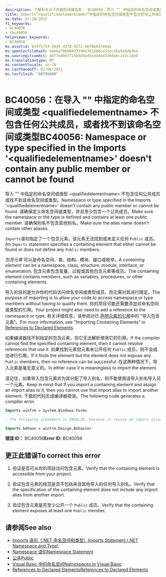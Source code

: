 ```yaml
---
description: 了解有关以下内容的详细信息： BC40056：导入 "" 中指定的命名空间或类型 <qualifiedelementname> 不包含任何公共成员或找不到
title: Imports“<qualifiedelementname>”中指定的命名空间或类型不包含任何公共成员，或者找不到该命名空间或类型
ms.date: 07/20/2015
f1_keywords:
- bc40056
- vbc40056
helpviewer_keywords:
- BC40056
ms.assetid: b59f5754-444f-4378-9272-9678b437e84a
ms.openlocfilehash: e98ba70660823196e763300cd33ec1ba9a9db3b4
ms.sourcegitcommit: ddf7edb67715a5b9a45e3dd44536dabc153c1de0
ms.translationtype: MT
ms.contentlocale: zh-CN
ms.lasthandoff: 02/06/2021
ms.locfileid: "99795698"
---
```

# <a name="bc40056-namespace-or-type-specified-in-the-imports-qualifiedelementname-doesnt-contain-any-public-member-or-cannot-be-found"></a><span data-ttu-id="7049b-103">BC40056：在导入 "" 中指定的命名空间或类型 \<qualifiedelementname> 不包含任何公共成员，或者找不到该命名空间或类型</span><span class="sxs-lookup"><span data-stu-id="7049b-103">BC40056: Namespace or type specified in the Imports '\<qualifiedelementname>' doesn't contain any public member or cannot be found</span></span>

<span data-ttu-id="7049b-104">导入 "" 中指定的命名空间或类型 \<qualifiedelementname> 不包含任何公共成员或找不到该命名空间或类型。</span><span class="sxs-lookup"><span data-stu-id="7049b-104">Namespace or type specified in the Imports '\<qualifiedelementname>' doesn't contain any public member or cannot be found.</span></span> <span data-ttu-id="7049b-105">请确保定义命名空间或类型，并且至少包含一个公共成员。</span><span class="sxs-lookup"><span data-stu-id="7049b-105">Make sure the namespace or the type is defined and contains at least one public member.</span></span> <span data-ttu-id="7049b-106">请确保别名不包含其他别名。</span><span class="sxs-lookup"><span data-stu-id="7049b-106">Make sure the alias name doesn't contain other aliases.</span></span>

<span data-ttu-id="7049b-107">`Imports`语句指定了一个包含元素，该元素无法找到或未定义任何 `Public` 成员。</span><span class="sxs-lookup"><span data-stu-id="7049b-107">An `Imports` statement specifies a containing element that either cannot be found or does not define any `Public` members.</span></span>

<span data-ttu-id="7049b-108">*包含元素* 可以是命名空间、类、结构、模块、接口或枚举。</span><span class="sxs-lookup"><span data-stu-id="7049b-108">A *containing element* can be a namespace, class, structure, module, interface, or enumeration.</span></span> <span data-ttu-id="7049b-109">包含元素包含变量、过程或其他包含元素等成员。</span><span class="sxs-lookup"><span data-stu-id="7049b-109">The containing element contains members, such as variables, procedures, or other containing elements.</span></span>

<span data-ttu-id="7049b-110">导入的目的是允许你的代码访问命名空间或类型成员，而无需对其进行限定。</span><span class="sxs-lookup"><span data-stu-id="7049b-110">The purpose of importing is to allow your code to access namespace or type members without having to qualify them.</span></span> <span data-ttu-id="7049b-111">你的项目可能还需要添加对命名空间或类型的引用。</span><span class="sxs-lookup"><span data-stu-id="7049b-111">Your project might also need to add a reference to the namespace or type.</span></span> <span data-ttu-id="7049b-112">有关详细信息，请参阅对已 [声明元素的引用](../../programming-guide/language-features/declared-elements/references-to-declared-elements.md)中的 "导入包含元素"。</span><span class="sxs-lookup"><span data-stu-id="7049b-112">For more information, see "Importing Containing Elements" in [References to Declared Elements](../../programming-guide/language-features/declared-elements/references-to-declared-elements.md).</span></span>

<span data-ttu-id="7049b-113">如果编译器找不到指定的包含元素，则它无法解析使用它的引用。</span><span class="sxs-lookup"><span data-stu-id="7049b-113">If the compiler cannot find the specified containing element, then it cannot resolve references that use it.</span></span> <span data-ttu-id="7049b-114">如果找到元素但元素未公开任何 `Public` 成员，则不会成功进行引用。</span><span class="sxs-lookup"><span data-stu-id="7049b-114">If it finds the element but the element does not expose any `Public` members, then no reference can be successful.</span></span> <span data-ttu-id="7049b-115">在这两种情况下，导入元素是毫无意义的。</span><span class="sxs-lookup"><span data-stu-id="7049b-115">In either case it is meaningless to import the element.</span></span>

<span data-ttu-id="7049b-116">请记住，如果导入包含元素并为其分配了导入别名，则不能使用该导入别名导入另一个元素。</span><span class="sxs-lookup"><span data-stu-id="7049b-116">Keep in mind that if you import a containing element and assign an import alias to it, then you cannot use that import alias to import another element.</span></span> <span data-ttu-id="7049b-117">下面的代码生成编译器错误。</span><span class="sxs-lookup"><span data-stu-id="7049b-117">The following code generates a compiler error.</span></span>

```vb
Imports winfrm = System.Windows.Forms

' The following statement is INVALID  because it reuses an import alias.

Imports behave = winfrm.Design.Behavior`
```

<span data-ttu-id="7049b-118">**错误 ID：** BC40056</span><span class="sxs-lookup"><span data-stu-id="7049b-118">**Error ID:** BC40056</span></span>

## <a name="to-correct-this-error"></a><span data-ttu-id="7049b-119">更正此错误</span><span class="sxs-lookup"><span data-stu-id="7049b-119">To correct this error</span></span>

1. <span data-ttu-id="7049b-120">验证是否可从你的项目访问包含元素。</span><span class="sxs-lookup"><span data-stu-id="7049b-120">Verify that the containing element is accessible from your project.</span></span>

2. <span data-ttu-id="7049b-121">验证包含元素的规范是否不包括来自其他导入的任何导入别名。</span><span class="sxs-lookup"><span data-stu-id="7049b-121">Verify that the specification of the containing element does not include any import alias from another import.</span></span>

3. <span data-ttu-id="7049b-122">验证包含元素是否至少公开一个 `Public` 成员。</span><span class="sxs-lookup"><span data-stu-id="7049b-122">Verify that the containing element exposes at least one `Public` member.</span></span>

## <a name="see-also"></a><span data-ttu-id="7049b-123">请参阅</span><span class="sxs-lookup"><span data-stu-id="7049b-123">See also</span></span>

- [<span data-ttu-id="7049b-124">Imports 语句（.NET 命名空间和类型）</span><span class="sxs-lookup"><span data-stu-id="7049b-124">Imports Statement (.NET Namespace and Type)</span></span>](../statements/imports-statement-net-namespace-and-type.md)
- [<span data-ttu-id="7049b-125">Namespace 语句</span><span class="sxs-lookup"><span data-stu-id="7049b-125">Namespace Statement</span></span>](../statements/namespace-statement.md)
- [<span data-ttu-id="7049b-126">公共</span><span class="sxs-lookup"><span data-stu-id="7049b-126">Public</span></span>](../modifiers/public.md)
- [<span data-ttu-id="7049b-127">Visual Basic 中的命名空间</span><span class="sxs-lookup"><span data-stu-id="7049b-127">Namespaces in Visual Basic</span></span>](../../programming-guide/program-structure/namespaces.md)
- [<span data-ttu-id="7049b-128">References to Declared Elements</span><span class="sxs-lookup"><span data-stu-id="7049b-128">References to Declared Elements</span></span>](../../programming-guide/language-features/declared-elements/references-to-declared-elements.md)
